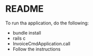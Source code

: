 # README

To run tha application, do the following:
* bundle install
* rails c
* InvoiceCmdApplication.call
* Follow the instructions
